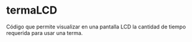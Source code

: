 # termaLCD
Código que permite visualizar en una pantalla LCD la cantidad de tiempo requerida para usar una terma.
